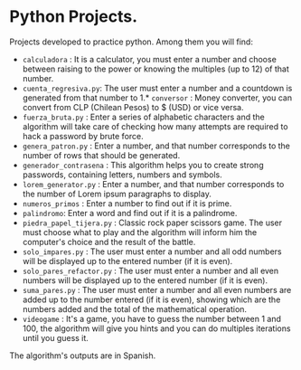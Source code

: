 # Python Projects.
Projects developed to practice python. Among them you will find:

* `calculadora` : It is a calculator, you must enter a number and choose between raising to the power or knowing the multiples (up to 12) of that number.
* `cuenta_regresiva.py`: The user must enter a number and a countdown is generated from that number to 1.* `conversor` : Money converter, you can convert from CLP (Chilean Pesos) to $ (USD) or vice versa.
* `fuerza_bruta.py` : Enter a series of alphabetic characters and the algorithm will take care of checking how many attempts are required
to hack a password by brute force.
* `genera_patron.py` : Enter a number, and that number corresponds to the number of rows that should be generated.
* `generador_contrasena` : This algorithm helps you to create strong passwords, containing letters, numbers and symbols.
* `lorem_generator.py` : Enter a number, and that number corresponds to the number of Lorem ipsum paragraphs to display.
* `numeros_primos` : Enter a number to find out if it is prime.
* `palindromo`: Enter a word and find out if it is a palindrome.
* `piedra_papel_tijera.py` : Classic rock paper scissors game. The user must choose what to play and the algorithm will inform him the computer's choice and the result of the battle.
* `solo_impares.py` : The user must enter a number and all odd numbers will be displayed up to the entered number (if it is even).
* `solo_pares_refactor.py` : The user must enter a number and all even numbers will be displayed up to the entered number (if it is even).
* `suma_pares.py` : The user must enter a number and all even numbers are added up to the number entered (if it is even), showing which are the numbers added and the total of the mathematical operation.
* `videogame` : It's a game, you have to guess the number between 1 and 100, the algorithm will give you hints and you can do multiples iterations until you guess it.

The algorithm's outputs are in Spanish.
